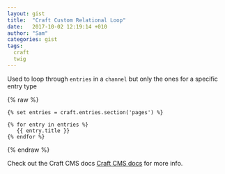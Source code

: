 ```yaml
---
layout: gist
title:  "Craft Custom Relational Loop"
date:   2017-10-02 12:19:14 +010
author: "Sam"
categories: gist
tags:
  craft
  twig
---
```


Used to loop through `entries` in a `channel` but only the ones for a specific entry type

{% raw %}
~~~ liquid
{% set entries = craft.entries.section('pages') %}

{% for entry in entries %}
   {{ entry.title }}
{% endfor %}
~~~
{% endraw %}

Check out the Craft CMS docs [Craft CMS docs](https://craftcms.com/docs/introduction) for more info.
